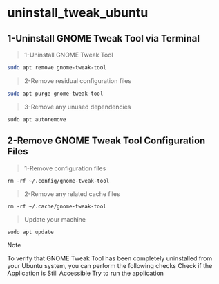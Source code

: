 # uninstall_tweak_ubuntu

## 1-Uninstall GNOME Tweak Tool via Terminal
> 1-Uninstall GNOME Tweak Tool
```bash
sudo apt remove gnome-tweak-tool
```
> 2-Remove residual configuration files
```bash
sudo apt purge gnome-tweak-tool
```
> 3-Remove any unused dependencies
```
sudo apt autoremove
```

## 2-Remove GNOME Tweak Tool Configuration Files
> 1-Remove configuration files
```
rm -rf ~/.config/gnome-tweak-tool
```
> 2-Remove any related cache files
```
rm -rf ~/.cache/gnome-tweak-tool
```
> Update your machine
```
sudo apt update
```
> [!NOTE]
> To verify that GNOME Tweak Tool has been completely uninstalled from your Ubuntu system, you can perform the following checks
> Check if the Application is Still Accessible
Try to run the application

